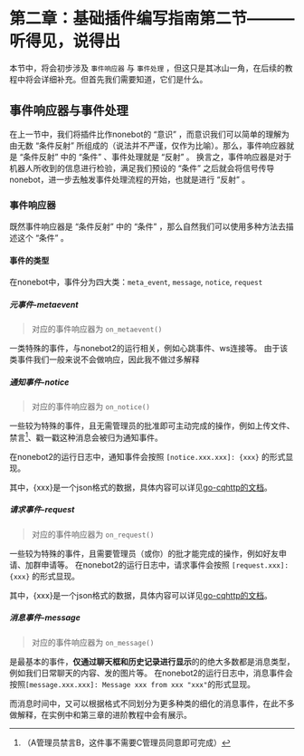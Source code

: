 # 第二章：基础插件编写指南第二节———听得见，说得出
本节中，将会初步涉及 `事件响应器` 与 `事件处理` ，但这只是其冰山一角，在后续的教程中将会详细补充。但首先我们需要知道，它们是什么。

## 事件响应器与事件处理
在上一节中，我们将插件比作nonebot的 “意识” ，而意识我们可以简单的理解为由无数 “条件反射” 所组成的（说法并不严谨，仅作为比喻）。那么，事件响应器就是 “条件反射” 中的 “条件” 、事件处理就是 “反射” 。
换言之，事件响应器是对于机器人所收到的信息进行检验，满足我们预设的 “条件” 之后就会将信号传导nonebot，进一步去触发事件处理流程的开始，也就是进行 “反射” 。

### 事件响应器
既然事件响应器是 “条件反射” 中的 “条件” ，那么自然我们可以使用多种方法去描述这个 “条件” 。
#### 事件的类型
在nonebot中，事件分为四大类：`meta_event`, `message`, `notice`, `request`

##### 元事件-metaevent
>对应的事件响应器为 `on_metaevent()`

一类特殊的事件，与nonebot2的运行相关，例如心跳事件、ws连接等。
由于该类事件我们一般来说不会做响应，因此我不做过多解释


##### 通知事件-notice
>对应的事件响应器为 `on_notice()`

一些较为特殊的事件，且无需管理员的批准即可主动完成的操作，例如上传文件、禁言[^禁言]、戳一戳这种消息会被归为通知事件。

[^禁言]:（A管理员禁言B，这件事不需要C管理员同意即可完成）

在nonebot2的运行日志中，通知事件会按照 ```[notice.xxx.xxx]: {xxx}``` 的形式显现。

其中，{xxx}是一个json格式的数据，具体内容可以详见[go-cqhttp的文档](https://docs.go-cqhttp.org/cqcode/)。

##### 请求事件-request
>对应的事件响应器为 `on_request()`

一些较为特殊的事件，且需要管理员（或你）的批才能完成的操作，例如好友申请、加群申请等。
在nonebot2的运行日志中，请求事件会按照 ```[request.xxx]: {xxx}``` 的形式显现。

其中，{xxx}是一个json格式的数据，具体内容可以详见[go-cqhttp的文档](https://docs.go-cqhttp.org/cqcode/)。


##### 消息事件-message
>对应的事件响应器为 `on_message()`

是最基本的事件，**仅通过聊天框和历史记录进行显示**的的绝大多数都是消息类型，例如我们日常聊天的内容、发的图片等。
在nonebot2的运行日志中，消息事件会按照```[message.xxx.xxx]: Message xxx from xxx "xxx"```的形式显现。

而消息时间中，又可以根据格式不同划分为更多种类的细化的消息事件，在此不多做解释，在实例中和第三章的进阶教程中会有展示。